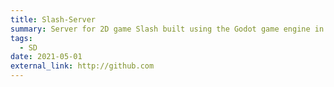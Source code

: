 ```yaml
---
title: Slash-Server
summary: Server for 2D game Slash built using the Godot game engine in GDScript. Server uses a combination of UDP, TCP, and higher level RPC in order to sync player states and world states. Seperate servers for both gateway and authentication were created and accounts were securly stored. All run using an Amazon EC2 instance.
tags:
  - SD
date: 2021-05-01
external_link: http://github.com
---
```

